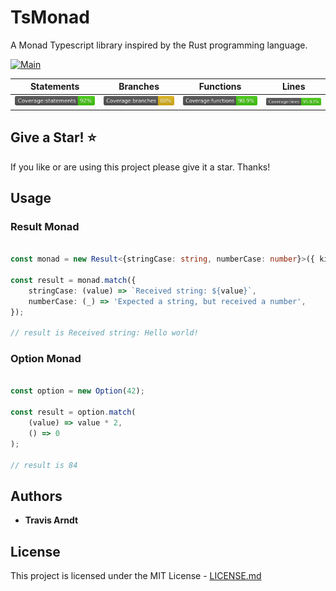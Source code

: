 # TsMonad
A Monad Typescript library inspired by the Rust programming language.

<!-- Tests: ![Jest Tests](https://img.shields.io/static/v1?label=tests&message=unknown&color=lightgrey)
[![Coverage Status](https://coveralls.io/repos/github/tmarndt1/tsmonad/badge.svg?branch=main)](https://coveralls.io/github/tmarndt1/tsmonad?branch=main) -->

[![Main](https://github.com/Tmarndt1/TsMonad/actions/workflows/main.yml/badge.svg?branch=main)](https://github.com/Tmarndt1/TsMonad/actions/workflows/main.yml)

| Statements | Branches | Functions | Lines |
| -----------|----------|-----------|-------|
| ![Statements](./coverage/badge-statements.svg) | ![Branches](./coverage/badge-branches.svg) | ![Functions](./coverage/badge-functions.svg) | ![Lines](./coverage/badge-lines.svg)

## Give a Star! :star:

If you like or are using this project please give it a star. Thanks!

## Usage
### Result Monad
```typescript

const monad = new Result<{stringCase: string, numberCase: number}>({ kind: "stringCase", value: "Hello world!"});
	
const result = monad.match({
    stringCase: (value) => `Received string: ${value}`,
    numberCase: (_) => 'Expected a string, but received a number',
});

// result is Received string: Hello world!

```

### Option Monad
```typescript

const option = new Option(42);

const result = option.match(
    (value) => value * 2,
    () => 0
);

// result is 84

```

## Authors

- **Travis Arndt**

## License

This project is licensed under the MIT License - [LICENSE.md](LICENSE)